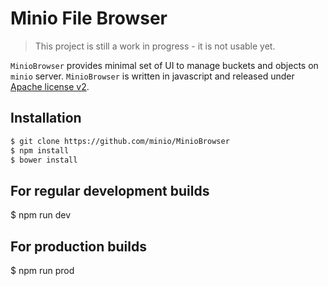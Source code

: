 # Minio File Browser
<blockquote>
This project is still a work in progress - it is not usable yet.
</blockquote>

``MinioBrowser`` provides minimal set of UI to manage buckets and objects on ``minio`` server. ``MinioBrowser`` is written in javascript and released under [Apache license v2](./LICENSE).

## Installation

```sh
$ git clone https://github.com/minio/MinioBrowser
$ npm install
$ bower install
```

## For regular development builds
$ npm run dev

## For production builds
$ npm run prod

